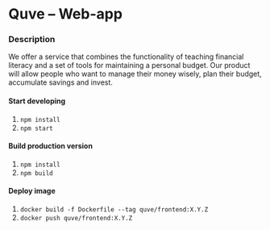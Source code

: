 # Quve – Web-app
### Description
We offer a service that combines the functionality of teaching financial literacy and a set of tools for maintaining a personal budget.
Our product will allow people who want to manage their money wisely, plan their budget, accumulate savings and invest.

#### Start developing
1. `npm install`
2. `npm start`

#### Build production version
1. `npm install`
2. `npm build`

#### Deploy image
1. `docker build -f Dockerfile --tag quve/frontend:X.Y.Z`
2. `docker push quve/frontend:X.Y.Z`
